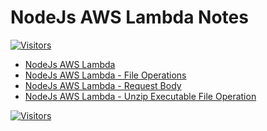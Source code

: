 # NodeJs AWS Lambda Notes

[![Visitors](https://api.visitorbadge.io/api/visitors?path=aasisodiya.nodejs.aws.lambda&labelColor=%23ffa500&countColor=%23263759&labelStyle=upper)](https://visitorbadge.io/status?path=aasisodiya.nodejs.aws.lambda)

- [NodeJs AWS Lambda](https://aasisodiya.github.io/nodejs/nodejs-aws/nodejs-aws-lambda/)
- [NodeJs AWS Lambda - File Operations](https://aasisodiya.github.io/nodejs/nodejs-aws/nodejs-aws-lambda/nodejs-aws-lambda-fs-operations/)
- [NodeJs AWS Lambda - Request Body](https://aasisodiya.github.io/nodejs/nodejs-aws/nodejs-aws-lambda/nodejs-aws-lambda-request-body/)
- [NodeJs AWS Lambda - Unzip Executable File Operation](https://aasisodiya.github.io/nodejs/nodejs-aws/nodejs-aws-lambda/nodejs-aws-lambda-unzip-executablefile-operation/)

[![Visitors](https://api.visitorbadge.io/api/visitors?path=aasisodiya.nodejs&label=aasisodiya/nodejs&labelColor=%23ffa500&countColor=%23263759&labelStyle=upper)](https://visitorbadge.io/status?path=aasisodiya.nodejs)
